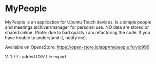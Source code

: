 # MyPeople

MyPeople is an application for Ubuntu Touch devices. Is a simple people and meetings archiver/manager for personal use.
NO data are stored or shared online.
(Note: due to bad quality i am refactoring the code. If you have trouble to understand it, notify me).

Available on OpensStore: https://open-store.io/app/mypeople.fulvio999

V. 1.7.7 : added CSV file export
